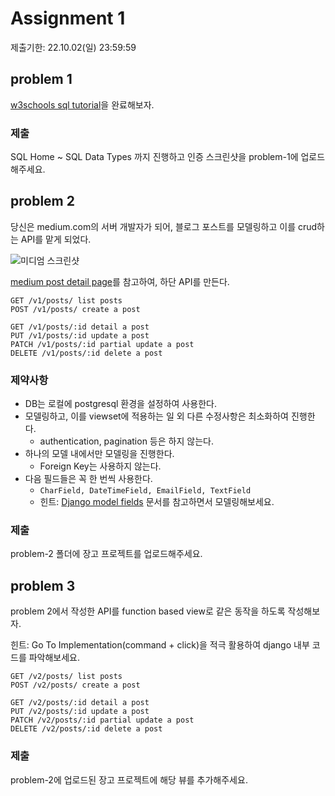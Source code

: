 # Assignment 1

제출기한: 22.10.02(일) 23:59:59


## problem 1
[w3schools sql tutorial](https://www.w3schools.com/sql/default.asp)을 완료해보자.

### 제출
SQL Home ~ SQL Data Types 까지 진행하고 인증 스크린샷을 problem-1에 업로드해주세요.


## problem 2

당신은 medium.com의 서버 개발자가 되어, 블로그 포스트를 모델링하고 이를 crud하는 API를 맡게 되었다.

![미디엄 스크린샷](./%EB%AF%B8%EB%94%94%EC%97%84%20%EC%8A%A4%ED%81%AC%EB%A6%B0%EC%83%B7.png)

[medium post detail page](https://mondaynote.com/apples-next-big-thing-a-business-model-change-e9b0145500c9)를 참고하여, 하단 API를 만든다.


```
GET /v1/posts/ list posts
POST /v1/posts/ create a post

GET /v1/posts/:id detail a post
PUT /v1/posts/:id update a post
PATCH /v1/posts/:id partial update a post
DELETE /v1/posts/:id delete a post
```


### 제약사항

- DB는 로컬에 postgresql 환경을 설정하여 사용한다.
- 모델링하고, 이를 viewset에 적용하는 일 외 다른 수정사항은 최소화하여 진행한다.
  - authentication, pagination 등은 하지 않는다.
- 하나의 모델 내에서만 모델링을 진행한다. 
  - Foreign Key는 사용하지 않는다.
- 다음 필드들은 꼭 한 번씩 사용한다.
  - `CharField, DateTimeField, EmailField, TextField`
  - 힌트: [Django model fields](https://docs.djangoproject.com/en/4.1/ref/models/fields/) 문서를 참고하면서 모델링해보세요.

### 제출

problem-2 폴더에 장고 프로젝트를 업로드해주세요.


## problem 3

problem 2에서 작성한 API를 function based view로 같은 동작을 하도록 작성해보자.

힌트: Go To Implementation(command + click)을 적극 활용하여 django 내부 코드를 파악해보세요.

```
GET /v2/posts/ list posts
POST /v2/posts/ create a post

GET /v2/posts/:id detail a post
PUT /v2/posts/:id update a post
PATCH /v2/posts/:id partial update a post
DELETE /v2/posts/:id delete a post
```

### 제출

problem-2에 업로드된 장고 프로젝트에 해당 뷰를 추가해주세요.
